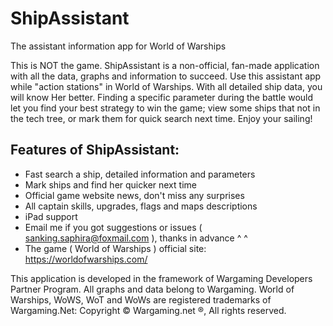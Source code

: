 # ShipAssistant
The assistant information app for World of Warships

This is NOT the game. ShipAssistant is a non-official, fan-made application with all the data, graphs and information to succeed. Use this assistant app while "action stations" in World of Warships. 
With all detailed ship data, you will know Her better. Finding a specific parameter during the battle would let you find your best strategy to win the game; view some ships that not in the tech tree, or mark them for quick search next time.
Enjoy your sailing!

## Features of ShipAssistant: 
- Fast search a ship, detailed information and parameters
- Mark ships and find her quicker next time
- Official game website news, don't miss any surprises
- All captain skills, upgrades, flags and maps descriptions
- iPad support
- Email me if you got suggestions or issues ( sanking.saphira@foxmail.com ), thanks in advance ^ ^
- The game ( World of Warships ) official site: https://worldofwarships.com/

This application is developed in the framework of Wargaming Developers Partner Program. All graphs and data belong to Wargaming. World of Warships, WoWS, WoT and WoWs are registered trademarks of Wargaming.Net: Copyright © Wargaming.net ®, All rights reserved.
